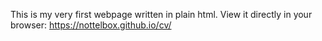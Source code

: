This is my very first webpage written in plain html.
View it directly in your browser:
https://nottelbox.github.io/cv/

